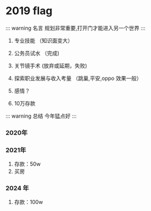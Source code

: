 # 2019 flag

::: warning 名言
规划非常重要,打开门才能进入另一个世界
:::

1. 专业技能 （知识面变大）

2. 公务员试水 （完成)

3. 关节镜手术 (放弃或延期，失败)

4. 探索职业发展与收入考量 （跳巢,平安,oppo 效果一般）

5. 感情？ 

6. 10万存款


::: warning 总结
今年猛点好
:::

### 2020年

### 2021年
1. 存款：50w
2. 买房

### 2024 年

1. 存款：100w


